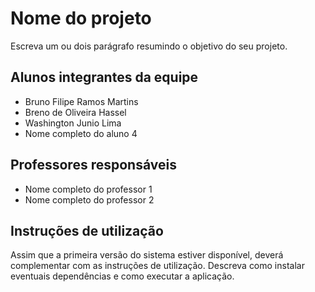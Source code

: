 # Nome do projeto
Escreva um ou dois  parágrafo resumindo o objetivo do seu projeto.

## Alunos integrantes da equipe

* Bruno Filipe Ramos Martins
* Breno de Oliveira Hassel
* Washington Junio Lima
* Nome completo do aluno 4

## Professores responsáveis

* Nome completo do professor 1
* Nome completo do professor 2

## Instruções de utilização

Assim que a primeira versão do sistema estiver disponível, deverá complementar com as instruções de utilização. Descreva como instalar eventuais dependências e como executar a aplicação.

